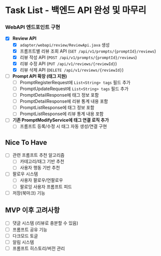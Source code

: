 # Task List - 백엔드 API 완성 및 마무리

### WebAPI 엔드포인트 구현
- [x] **Review API**
  - [x] `adapter/webapi/review/ReviewApi.java` 생성
  - [x] 프롬프트별 리뷰 조회 API (`GET /api/v1/prompts/{promptId}/reviews`)
  - [x] 리뷰 작성 API (`POST /api/v1/prompts/{promptId}/reviews`)
  - [x] 리뷰 수정 API (`PUT /api/v1/reviews/{reviewId}`)
  - [x] 리뷰 삭제 API (`DELETE /api/v1/reviews/{reviewId}`)

- [ ] **Prompt API 확장 (태그 지원)**
  - [ ] PromptRegisterRequest에 `List<String> tags` 필드 추가
  - [ ] PromptUpdateRequest에 `List<String> tags` 필드 추가
  - [ ] PromptDetailResponse에 태그 정보 포함
  - [ ] PromptDetailResponse에 리뷰 통계 내용 포함
  - [ ] PromptListResponse에 태그 정보 포함
  - [ ] PromptListResponse에 리뷰 통계 내용 포함

- [ ] **기존 PromptModifyService에 태그 연결 로직 추가**
  - [ ] 프롬프트 등록/수정 시 태그 자동 생성/연결 구현

## Nice To Have
- [ ] 관련 프롬프트 추천 알고리즘
  - [ ] 카테고리/태그 기반 추천
  - [ ] 사용자 행동 기반 추천
- [ ] 팔로우 시스템
  - [ ] 사용자 팔로우/언팔로우
  - [ ] 팔로잉 사용자 프롬프트 피드
- [ ] 저장(북마크) 기능

## MVP 이후 고려사항
- [ ] 댓글 시스템 (리뷰로 충분할 수 있음)
- [ ] 프롬프트 공유 기능
- [ ] 다크모드 토글
- [ ] 알림 시스템
- [ ] 프롬프트 히스토리/버전 관리